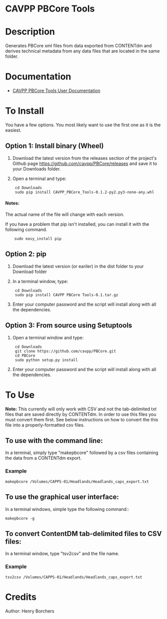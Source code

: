 # CAVPP PBCore Tools

Description
===========
Generates PBCore xml files from data exported from CONTENTdm and derives technical metadata from any data files 
that are located in the same folder.

Documentation
=============

*   [CAVPP PBCore Tools User Documentation](http://cavpp.github.io/PBCore/)


To Install
==========

You have a few options. You most likely want to use the first one as it is the easiest. 


Option 1: Install binary (Wheel)
--------------------------------

1. Download the latest version from the releases section of the project's Github page https://github.com/cavpp/PBCore/releases and save it to your Downloads folder.
2. Open a terminal and type:
    
        cd Downloads
        sudo pip install CAVPP_PBCore_Tools-0.1.2-py2.py3-none-any.whl

#### Notes: 


The actual name of the file will change with each version.

If you have a problem that pip isn't installed, you can install it with the following command.
 
        sudo easy_install pip


Option 2: pip
-------------

1. Download the latest version (or eariler) in the dist folder to your Download folder
2. In a terminal window, type:

        cd Downloads
        sudo pip install CAVPP PBCore Tools-0.1.tar.gz

3. Enter your computer password and the script will install along with all the dependencies. 



Option 3: From source using Setuptools
--------------------------------------

1. Open a terminal window and type:

        cd Downloads
        git clone https://github.com/cavpp/PBCore.git
        cd PBCore
        sudo python setup.py install 
        
2. Enter your computer password and the script will install along with all the dependencies.

To Use
======

**Note:** This currently will only work with CSV and not the tab-delimited txt files that are saved directly by 
CONTENTdm. In order to use this files you must convert them first. See below instructions on how to convert the this 
file into a properly-formatted csv files.

To use with the command line:
-----------------------------
In a terminal, simply type "makepbcore" followed by a csv files containing the data from a CONTENTdm export.

    
### Example

    
    makepbcore /Volumes/CAPPS-01/Headlands/Headlands_caps_export.txt
            
  
  
To use the graphical user interface:
------------------------------------
In a terminal windows, simple type the following command::
  
    makepbcore -g
    
    
To convert ContentDM tab-delimited files to CSV files:
------------------------------------------------------
In a terminal window, type "tsv2csv" and the file name.

### Example

    tsv2csv /Volumes/CAPPS-01/Headlands/Headlands_caps_export.txt

Credits
=======
Author: Henry Borchers 
